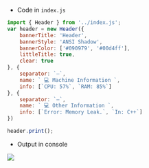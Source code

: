 - Code in `index.js`
```js
import { Header } from '../index.js';
var header = new Header({
    bannerTitle: 'Header',
	bannerStyle: 'ANSI Shadow',
    bannerColor: ['#090979', '#00d4ff'],
    littleTitle: true,
    clear: true
}, {
    separator: `—`,
    name: ` 💻 Machine Information `,
    info: [`CPU: 57%`, `RAM: 85%`]
}, {
    separator: `—`,
    name: ` 💻 Other Information `,
    info: [`Error: Memory Leak.`, `In: C++`]
})

header.print();
```
- Output in console
<img src='https://media.discordapp.net/attachments/1095383942565220524/1105616022997844059/image.png'>
